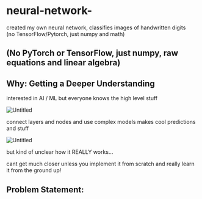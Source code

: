 # neural-network-
created my own neural network, classifies images of handwritten digits  
(no TensorFlow/Pytorch, just numpy and math) 

## (No PyTorch or TensorFlow, just numpy, raw equations and linear algebra)

## Why: Getting a Deeper Understanding

interested in AI / ML but everyone knows the high level stuff 

![Untitled](https://prod-files-secure.s3.us-west-2.amazonaws.com/705084bc-79ef-43dc-929c-72bb29543844/421818d0-2d71-45a4-84ca-2b75adc420a9/Untitled.png)

connect layers and nodes and use complex models makes cool predictions and stuff

![Untitled](https://prod-files-secure.s3.us-west-2.amazonaws.com/705084bc-79ef-43dc-929c-72bb29543844/c7ec9134-a4e6-4e13-8a7d-c7a58b0bba6c/Untitled.png)

but kind of unclear how it REALLY works… 

cant get much closer unless you implement it from scratch and really learn it from the ground up! 

## Problem Statement:
